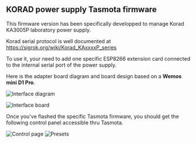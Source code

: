 KORAD power supply Tasmota firmware
---------------

This firmware version has been specifically developped to manage Korad KA3005P laboratory power supply.

Korad serial protocol is well documented at https://sigrok.org/wiki/Korad_KAxxxxP_series

To use it, your need to add one specific ESP8266 extension card connected to the internal serial port of the power supply.

Here is the adapter board diagram and board design based on a **Wemos mini D1 Pro**.

![Interface diagram](https://raw.githubusercontent.com/NicolasBernaerts/tasmota/master/korad/screen/korad-interface-diagram.png)

![Interface board](https://raw.githubusercontent.com/NicolasBernaerts/tasmota/master/korad/screen/korad-interface-board.png) 

Once you've flashed the specific Tasmota firmware, you should get the following control panel accessible thru Tasmota.

![Control page](https://raw.githubusercontent.com/NicolasBernaerts/tasmota/master/korad/screen/tasmota-korad-control.png) ![Presets](https://raw.githubusercontent.com/NicolasBernaerts/tasmota/master/korad/screen/tasmota-korad-preset.png)  
